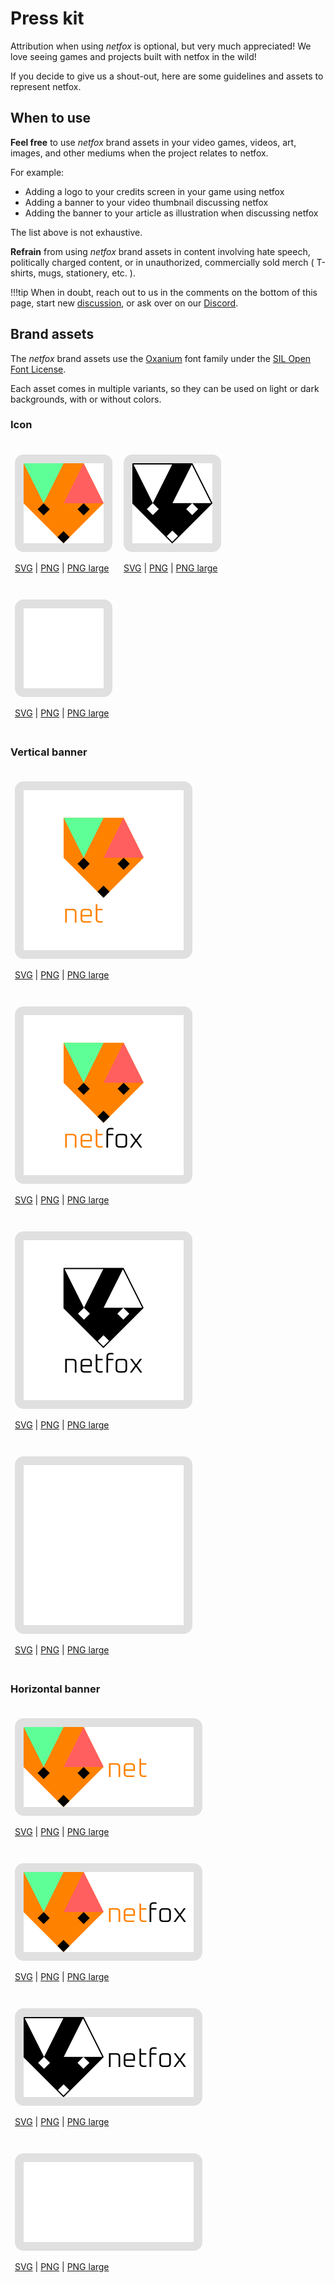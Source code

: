 # Press kit

Attribution when using *netfox* is optional, but very much appreciated! We love
seeing games and projects built with netfox in the wild!

If you decide to give us a shout-out, here are some guidelines and assets to
represent netfox.

## When to use

**Feel free** to use *netfox* brand assets in your video games, videos, art,
images, and other mediums when the project relates to netfox.

For example:

* Adding a logo to your credits screen in your game using netfox
* Adding a banner to your video thumbnail discussing netfox
* Adding the banner to your article as illustration when discussing netfox

The list above is not exhaustive.

**Refrain** from using *netfox* brand assets in content involving hate speech,
politically charged content, or in unauthorized, commercially sold merch (
T-shirts, mugs, stationery, etc. ).

!!!tip
    When in doubt, reach out to us in the comments on the bottom of this page,
    start new [discussion], or ask over on our [Discord].

## Brand assets

The *netfox* brand assets use the [Oxanium] font family under the [SIL Open
Font License].

Each asset comes in multiple variants, so they can be used on light or dark
backgrounds, with or without colors.

### Icon

<div class="card" markdown>

  ![netfox icon main](./assets/press-kit/netfox-icon.svg.preview.png)

  [SVG](./assets/press-kit/netfox-icon.svg) | 
  [PNG](./assets/press-kit/netfox-icon.svg.preview.png) | 
  [PNG large](./assets/press-kit/netfox-icon.svg.large.png)

</div>

<div class="card" markdown>

  ![netfox icon alt](./assets/press-kit/netfox-icon-black.svg.preview.png)

  [SVG](./assets/press-kit/netfox-icon-black.svg) | 
  [PNG](./assets/press-kit/netfox-icon-black.svg.preview.png) | 
  [PNG large](./assets/press-kit/netfox-icon-black.svg.large.png)

</div>

<div class="card" markdown>

  ![netfox icon alt](./assets/press-kit/netfox-icon-white.svg.preview.png)

  [SVG](./assets/press-kit/netfox-icon-white.svg) | 
  [PNG](./assets/press-kit/netfox-icon-white.svg.preview.png) | 
  [PNG large](./assets/press-kit/netfox-icon-white.svg.large.png)

</div>

### Vertical banner

<div class="card" markdown>

  ![netfox banner vertical main](./assets/press-kit/netfox-banner-ver.svg.preview.png)

  [SVG](./assets/press-kit/netfox-banner-ver.svg) | 
  [PNG](./assets/press-kit/netfox-banner-ver.svg.preview.png) | 
  [PNG large](./assets/press-kit/netfox-banner-ver.svg.large.png)

</div>

<div class="card" markdown>

  ![netfox banner vertical alt](./assets/press-kit/netfox-banner-ver-alt.svg.preview.png)

  [SVG](./assets/press-kit/netfox-banner-ver-alt.svg) | 
  [PNG](./assets/press-kit/netfox-banner-ver-alt.svg.preview.png) | 
  [PNG large](./assets/press-kit/netfox-banner-ver-alt.svg.large.png)

</div>

<div class="card" markdown>

  ![netfox banner vertical black](./assets/press-kit/netfox-banner-ver-black.svg.preview.png)

  [SVG](./assets/press-kit/netfox-banner-ver-black.svg) | 
  [PNG](./assets/press-kit/netfox-banner-ver-black.svg.preview.png) | 
  [PNG large](./assets/press-kit/netfox-banner-ver-black.svg.large.png)

</div>

<div class="card" markdown>

  ![netfox banner vertical white](./assets/press-kit/netfox-banner-ver-white.svg.preview.png)

  [SVG](./assets/press-kit/netfox-banner-ver-white.svg) | 
  [PNG](./assets/press-kit/netfox-banner-ver-white.svg.preview.png) | 
  [PNG large](./assets/press-kit/netfox-banner-ver-white.svg.large.png)

</div>


### Horizontal banner

<div class="card" markdown>

  ![netfox banner horizontal main](./assets/press-kit/netfox-banner-hor.svg.preview.png)

  [SVG](./assets/press-kit/netfox-banner-hor.svg) |
  [PNG](./assets/press-kit/netfox-banner-hor.svg.preview.png) |
  [PNG large](./assets/press-kit/netfox-banner-hor.svg.large.png)

</div>

<div class="card" markdown>

  ![netfox banner horizontal alt](./assets/press-kit/netfox-banner-hor-alt.svg.preview.png)

  [SVG](./assets/press-kit/netfox-banner-hor-alt.svg) |
  [PNG](./assets/press-kit/netfox-banner-hor-alt.svg.preview.png) |
  [PNG large](./assets/press-kit/netfox-banner-hor-alt.svg.large.png)

</div>

<div class="card" markdown>
  
  ![netfox banner horizontal black](./assets/press-kit/netfox-banner-hor-black.svg.preview.png)

  [SVG](./assets/press-kit/netfox-banner-hor-black.svg) |
  [PNG](./assets/press-kit/netfox-banner-hor-black.svg.preview.png) |
  [PNG large](./assets/press-kit/netfox-banner-hor-black.svg.large.png)

</div>

<div class="card" markdown>
  
  ![netfox banner horizontal white](./assets/press-kit/netfox-banner-hor-white.svg.preview.png)

  [SVG](./assets/press-kit/netfox-banner-hor-white.svg) |
  [PNG](./assets/press-kit/netfox-banner-hor-white.svg.preview.png) |
  [PNG large](./assets/press-kit/netfox-banner-hor-white.svg.large.png)

</div>


<style>
  div.card {
    display: inline-block;
    margin: 0.5em;
  }

  div.card img {
    background-color: #e0e0e0;
    border-radius: 1em;
    padding: 1em;
  }
</style>


[discussion]: https://github.com/foxssake/netfox/discussions
[Discord]: https://discord.gg/xWGh4GskG5
[Oxanium]: https://github.com/sevmeyer/oxanium
[SIL Open Font License]: https://openfontlicense.org/
